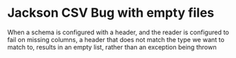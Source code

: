 # Jackson CSV Bug with empty files
When a schema is configured with a header, and the reader is configured to fail on missing columns,
a header that does not match the type we want to match to, results in an empty list, rather than an exception
being thrown